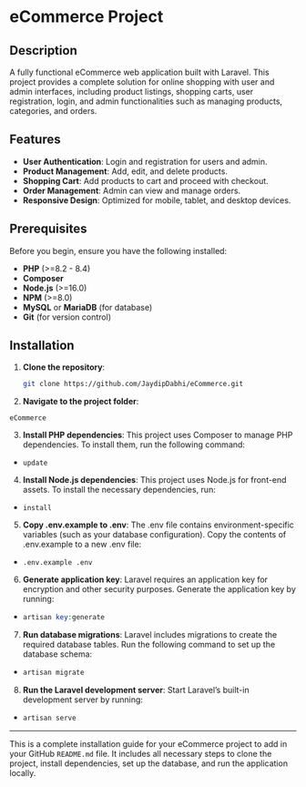 # eCommerce Project

## Description

A fully functional eCommerce web application built with Laravel. This project provides a complete solution for online shopping with user and admin interfaces, including product listings, shopping carts, user registration, login, and admin functionalities such as managing products, categories, and orders.

## Features

-   **User Authentication**: Login and registration for users and admin.
-   **Product Management**: Add, edit, and delete products.
-   **Shopping Cart**: Add products to cart and proceed with checkout.
-   **Order Management**: Admin can view and manage orders.
-   **Responsive Design**: Optimized for mobile, tablet, and desktop devices.

## Prerequisites

Before you begin, ensure you have the following installed:

-   **PHP** (>=8.2 - 8.4)
-   **Composer**
-   **Node.js** (>=16.0)
-   **NPM** (>=8.0)
-   **MySQL** or **MariaDB** (for database)
-   **Git** (for version control)

## Installation

1. **Clone the repository**:

    ```bash
    git clone https://github.com/JaydipDabhi/eCommerce.git
    ```

2. **Navigate to the project folder**:

```cd
eCommerce
```

3. **Install PHP dependencies**:
   This project uses Composer to manage PHP dependencies. To install them, run the following command:

-   ```composer
    update
    ```

4. **Install Node.js dependencies**:
   This project uses Node.js for front-end assets. To install the necessary dependencies, run:

-   ```npm
    install
    ```

5. **Copy .env.example to .env**:
   The .env file contains environment-specific variables (such as your database configuration). Copy the contents of .env.example to a new .env file:

-   ```cp
    .env.example .env
    ```

6. **Generate application key**:
   Laravel requires an application key for encryption and other security purposes. Generate the application key by running:

-   ```php
    artisan key:generate
    ```

7. **Run database migrations**:
   Laravel includes migrations to create the required database tables. Run the following command to set up the database schema:

-   ```php
    artisan migrate
    ```

8. **Run the Laravel development server**:
   Start Laravel’s built-in development server by running:

-   ```php
    artisan serve
    ```

---

This is a complete installation guide for your eCommerce project to add in your GitHub `README.md` file. It includes all necessary steps to clone the project, install dependencies, set up the database, and run the application locally.
